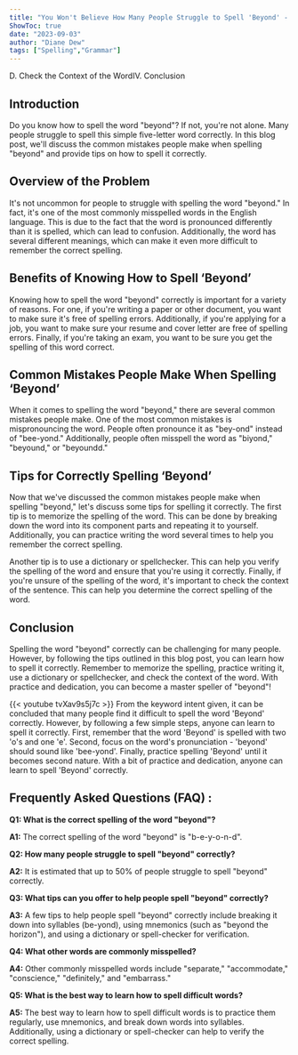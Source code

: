 ```yaml
---
title: "You Won't Believe How Many People Struggle to Spell 'Beyond' - Here's How to Do It Right!"
ShowToc: true 
date: "2023-09-03"
author: "Diane Dew" 
tags: ["Spelling","Grammar"]
---
```

D. Check the Context of the WordIV. Conclusion

## Introduction

Do you know how to spell the word "beyond"? If not, you're not alone. Many people struggle to spell this simple five-letter word correctly. In this blog post, we'll discuss the common mistakes people make when spelling "beyond" and provide tips on how to spell it correctly.

## Overview of the Problem

It's not uncommon for people to struggle with spelling the word "beyond." In fact, it's one of the most commonly misspelled words in the English language. This is due to the fact that the word is pronounced differently than it is spelled, which can lead to confusion. Additionally, the word has several different meanings, which can make it even more difficult to remember the correct spelling.

## Benefits of Knowing How to Spell ‘Beyond’

Knowing how to spell the word "beyond" correctly is important for a variety of reasons. For one, if you're writing a paper or other document, you want to make sure it's free of spelling errors. Additionally, if you're applying for a job, you want to make sure your resume and cover letter are free of spelling errors. Finally, if you're taking an exam, you want to be sure you get the spelling of this word correct.

## Common Mistakes People Make When Spelling ‘Beyond’

When it comes to spelling the word "beyond," there are several common mistakes people make. One of the most common mistakes is mispronouncing the word. People often pronounce it as "bey-ond" instead of "bee-yond." Additionally, people often misspell the word as "biyond," "beyound," or "beyoundd."

## Tips for Correctly Spelling ‘Beyond’

Now that we've discussed the common mistakes people make when spelling "beyond," let's discuss some tips for spelling it correctly. The first tip is to memorize the spelling of the word. This can be done by breaking down the word into its component parts and repeating it to yourself. Additionally, you can practice writing the word several times to help you remember the correct spelling.

Another tip is to use a dictionary or spellchecker. This can help you verify the spelling of the word and ensure that you're using it correctly. Finally, if you're unsure of the spelling of the word, it's important to check the context of the sentence. This can help you determine the correct spelling of the word.

## Conclusion

Spelling the word "beyond" correctly can be challenging for many people. However, by following the tips outlined in this blog post, you can learn how to spell it correctly. Remember to memorize the spelling, practice writing it, use a dictionary or spellchecker, and check the context of the word. With practice and dedication, you can become a master speller of "beyond"!

{{< youtube tvXav9s5j7c >}} 
From the keyword intent given, it can be concluded that many people find it difficult to spell the word 'Beyond' correctly. However, by following a few simple steps, anyone can learn to spell it correctly. First, remember that the word 'Beyond' is spelled with two 'o's and one 'e'. Second, focus on the word's pronunciation - 'beyond' should sound like 'bee-yond'. Finally, practice spelling 'Beyond' until it becomes second nature. With a bit of practice and dedication, anyone can learn to spell 'Beyond' correctly.

## Frequently Asked Questions (FAQ) :
**Q1: What is the correct spelling of the word "beyond"?**

**A1:** The correct spelling of the word "beyond" is "b-e-y-o-n-d".

**Q2: How many people struggle to spell "beyond" correctly?**

**A2:** It is estimated that up to 50% of people struggle to spell "beyond" correctly.

**Q3: What tips can you offer to help people spell "beyond" correctly?**

**A3:** A few tips to help people spell "beyond" correctly include breaking it down into syllables (be-yond), using mnemonics (such as "beyond the horizon"), and using a dictionary or spell-checker for verification.

**Q4: What other words are commonly misspelled?**

**A4:** Other commonly misspelled words include "separate," "accommodate," "conscience," "definitely," and "embarrass."

**Q5: What is the best way to learn how to spell difficult words?**

**A5:** The best way to learn how to spell difficult words is to practice them regularly, use mnemonics, and break down words into syllables. Additionally, using a dictionary or spell-checker can help to verify the correct spelling.





